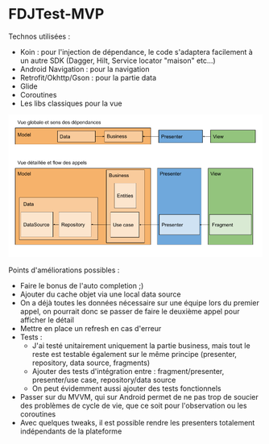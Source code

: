 # FDJTest-MVP

Technos utilisées :
- Koin : pour l'injection de dépendance, le code s'adaptera facilement à un autre SDK (Dagger, Hilt, Service locator "maison" etc...)
- Android Navigation : pour la navigation
- Retrofit/Okhttp/Gson : pour la partie data
- Glide
- Coroutines
- Les libs classiques pour la vue

![Arch diagram](arch_diagram.png)

Points d'améliorations possibles :
- Faire le bonus de l'auto completion ;)
- Ajouter du cache objet via une local data source
- On a déjà toutes les données nécessaire sur une équipe lors du premier appel, on pourrait donc se passer de faire le deuxième appel pour afficher le détail
- Mettre en place un refresh en cas d'erreur
- Tests :
  * J'ai testé unitairement uniquement la partie business, mais tout le reste est testable également sur le même principe (presenter, repository, data source, fragments)
  * Ajouter des tests d'intégration entre : fragment/presenter, presenter/use case, repository/data source
  * On peut évidemment aussi ajouter des tests fonctionnels
- Passer sur du MVVM, qui sur Android permet de ne pas trop de soucier des problèmes de cycle de vie, que ce soit pour l'observation ou les coroutines
- Avec quelques tweaks, il est possible rendre les presenters totalement indépendants de la plateforme


